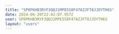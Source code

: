 ```yaml
---
title: "SP0PKHB3RYF3QQJ1MPE5S0F47AZJFT8JJDYTH6S"
date: 2024-06-20T22:42:07.957Z
user: SP0PKHB3RYF3QQJ1MPE5S0F47AZJFT8JJDYTH6S
layout: "users"
---
```

    